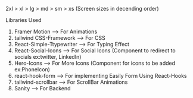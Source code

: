 2xl > xl > lg > md > sm > xs   (Screen sizes in decending order)

Libraries Used

1) Framer Motion                --> For Animations
2) tailwind CSS-Framework       --> For CSS
3) React-Simple-Ttypewriter     --> For Typing Effect
4) React-Social-Icons           --> For Social Icons (Component to redirect to socials ex:twitter, LinkedIn)
5) Hero-Icons                    --> For More Icons  (Component for icons to be added ex:PhoneIcon)
6) react-hook-form              --> For implementing Easily Form Using React-Hooks
7) tailwind-scrollbar           --> For ScrollBar Animations
8) Sanity                       --> For Backend
